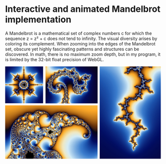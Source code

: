 # Interactive and animated Mandelbrot implementation 


A Mandelbrot is a mathematical set of complex numbers c for which the sequence z = z² + c does not tend to infinity. The visual diversity arises by coloring its complement. When zooming into the edges of the Mandelbrot set, obscure yet highly fascinating patterns and structures can be discovered. In math, there is no maximum zoom depth, but in my program, it is limited by the 32-bit float precision of WebGL.

![mandelbrot](preview.jpg)
